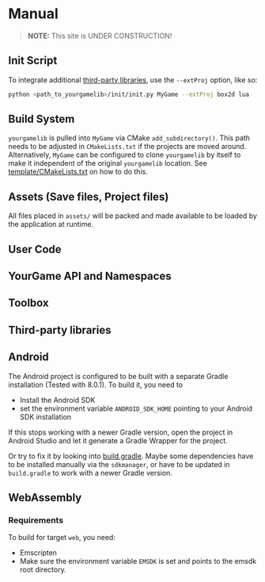 # Manual

> **NOTE:** This site is UNDER CONSTRUCTION!

## Init Script

To integrate additional [third-party libraries](thirdparty/README.md), use the `--extProj` option, like so:

```bash
python <path_to_yourgamelib>/init/init.py MyGame --extProj box2d lua
```

## Build System

`yourgamelib` is pulled into `MyGame` via CMake `add_subdirectory()`. This path needs to be adjusted in `CMakeLists.txt` if the projects are moved around. Alternatively, `MyGame` can be configured to clone `yourgamelib` by itself to make it independent of the original `yourgamelib` location. See [template/CMakeLists.txt](template/CMakeLists.txt) on how to do this.

## Assets (Save files, Project files)

All files placed in `assets/` will be packed and made available to be loaded by the application at runtime.

## User Code

## YourGame API and Namespaces

## Toolbox

## Third-party libraries

## Android

The Android project is configured to be built with a separate Gradle installation (Tested with 8.0.1). To build it, you need to

-   Install the Android SDK
-   set the environment variable `ANDROID_SDK_HOME` pointing to your Android SDK installation

If this stops working with a newer Gradle version, open the project in Android Studio and let it generate a Gradle Wrapper for the project.

Or try to fix it by looking into [build.gradle](template/build/android/app/build.gradle). Maybe some dependencies have to be installed manually via the `sdkmanager`, or have to be updated in `build.gradle` to work with a newer Gradle version.

## WebAssembly

### Requirements

To build for target `web`, you need:

-   Emscripten
-   Make sure the environment variable `EMSDK` is set and points to the emsdk root directory.

